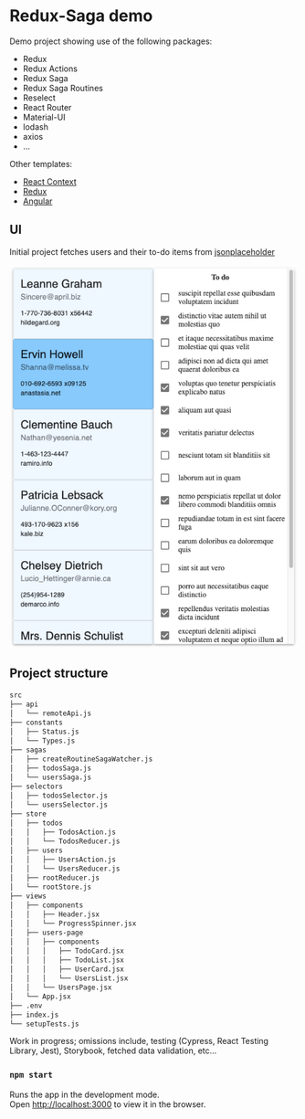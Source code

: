 

# Redux-Saga demo

Demo project showing use of the following packages:
* Redux
* Redux Actions
* Redux Saga
* Redux Saga Routines
* Reselect
* React Router
* Material-UI
* lodash
* axios
* ...

Other templates:
* [React Context](https://github.com/christiaanjl/react-context-template)
* [Redux](https://github.com/christiaanjl/react-redux-template)
* [Angular](https://github.com/christiaanjl/angular-template)


## UI
Initial project fetches users and their to-do items from [jsonplaceholder](https://jsonplaceholder.typicode.com)

![screenshot](screenshot.png)

## Project structure

```
src
├── api
│   └── remoteApi.js
├── constants
│   ├── Status.js
│   └── Types.js
├── sagas
│   ├── createRoutineSagaWatcher.js
│   ├── todosSaga.js
│   └── usersSaga.js
├── selectors
│   ├── todosSelector.js
│   └── usersSelector.js
├── store
│   ├── todos
│   │   ├── TodosAction.js
│   │   └── TodosReducer.js
│   ├── users
│   │   ├── UsersAction.js
│   │   └── UsersReducer.js
│   ├── rootReducer.js
│   └── rootStore.js
├── views
│   ├── components
│   │   ├── Header.jsx
│   │   └── ProgressSpinner.jsx
│   ├── users-page
│   │   ├── components
│   │   │   ├── TodoCard.jsx
│   │   │   ├── TodoList.jsx
│   │   │   ├── UserCard.jsx
│   │   │   └── UsersList.jsx
│   │   └── UsersPage.jsx
│   └── App.jsx
├── .env
├── index.js
└── setupTests.js
```

Work in progress; omissions include, testing (Cypress, React Testing Library, Jest), Storybook, fetched data validation, etc...

### `npm start`

Runs the app in the development mode.<br />
Open [http://localhost:3000](http://localhost:3000) to view it in the browser.


